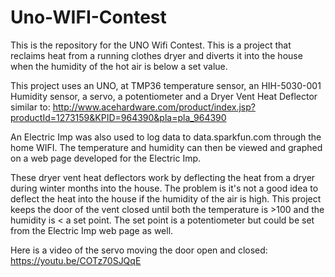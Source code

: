 # Uno-WIFI-Contest
This is the repository for the UNO Wifi Contest. This is a project that reclaims heat from a running clothes dryer and diverts it into the house when the humidity of the hot air is below a set value.

This project uses an UNO, at TMP36 temperature sensor, an HIH-5030-001 Humidity sensor, a servo, a potentiometer and a 
Dryer Vent Heat Deflector similar to:
http://www.acehardware.com/product/index.jsp?productId=1273159&KPID=964390&pla=pla_964390

An Electric Imp was also used to log data to data.sparkfun.com through the home WIFI.  The temperature and humidity can then be viewed and graphed 
on a web page developed for the Electric Imp.

These dryer vent heat deflectors work by deflecting the heat from a dryer during winter months into the house.  The problem is it's not a 
good idea to deflect the heat into the house if the humidity of the air is high.  This project keeps the door of the vent closed until 
both the temperature is >100 and the humidity is < a set point.  The set point is a potentiometer but could be set from the Electric
Imp web page as well.

Here is a video of the servo moving the door open and closed:
https://youtu.be/COTz70SJQqE

